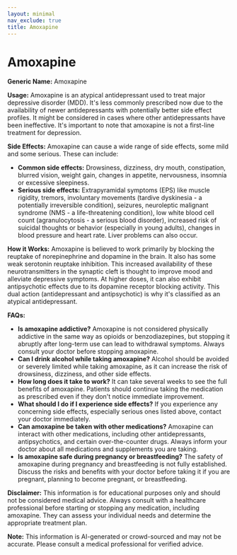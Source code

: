 ```yaml
---
layout: minimal
nav_exclude: true
title: Amoxapine
---
```


# Amoxapine

**Generic Name:** Amoxapine

**Usage:** Amoxapine is an atypical antidepressant used to treat major depressive disorder (MDD).  It's less commonly prescribed now due to the availability of newer antidepressants with potentially better side effect profiles.  It might be considered in cases where other antidepressants have been ineffective.  It's important to note that amoxapine is not a first-line treatment for depression.

**Side Effects:** Amoxapine can cause a wide range of side effects, some mild and some serious.  These can include:

* **Common side effects:** Drowsiness, dizziness, dry mouth, constipation, blurred vision, weight gain, changes in appetite, nervousness, insomnia or excessive sleepiness.
* **Serious side effects:**  Extrapyramidal symptoms (EPS) like muscle rigidity, tremors, involuntary movements (tardive dyskinesia - a potentially irreversible condition), seizures, neuroleptic malignant syndrome (NMS - a life-threatening condition), low white blood cell count (agranulocytosis -  a serious blood disorder), increased risk of suicidal thoughts or behavior (especially in young adults), changes in blood pressure and heart rate.  Liver problems can also occur.


**How it Works:** Amoxapine is believed to work primarily by blocking the reuptake of norepinephrine and dopamine in the brain.  It also has some weak serotonin reuptake inhibition. This increased availability of these neurotransmitters in the synaptic cleft is thought to improve mood and alleviate depressive symptoms.  At higher doses, it can also exhibit antipsychotic effects due to its dopamine receptor blocking activity.  This dual action (antidepressant and antipsychotic) is why it's classified as an atypical antidepressant.

**FAQs:**

* **Is amoxapine addictive?**  Amoxapine is not considered physically addictive in the same way as opioids or benzodiazepines, but stopping it abruptly after long-term use can lead to withdrawal symptoms.  Always consult your doctor before stopping amoxapine.
* **Can I drink alcohol while taking amoxapine?**  Alcohol should be avoided or severely limited while taking amoxapine, as it can increase the risk of drowsiness, dizziness, and other side effects.
* **How long does it take to work?**  It can take several weeks to see the full benefits of amoxapine.  Patients should continue taking the medication as prescribed even if they don't notice immediate improvement.
* **What should I do if I experience side effects?**  If you experience any concerning side effects, especially serious ones listed above, contact your doctor immediately.
* **Can amoxapine be taken with other medications?**  Amoxapine can interact with other medications, including other antidepressants, antipsychotics, and certain over-the-counter drugs.  Always inform your doctor about all medications and supplements you are taking.
* **Is amoxapine safe during pregnancy or breastfeeding?**  The safety of amoxapine during pregnancy and breastfeeding is not fully established.  Discuss the risks and benefits with your doctor before taking it if you are pregnant, planning to become pregnant, or breastfeeding.


**Disclaimer:** This information is for educational purposes only and should not be considered medical advice.  Always consult with a healthcare professional before starting or stopping any medication, including amoxapine.  They can assess your individual needs and determine the appropriate treatment plan.


**Note:** This information is AI-generated or crowd-sourced and may not be accurate. Please consult a medical professional for verified advice.